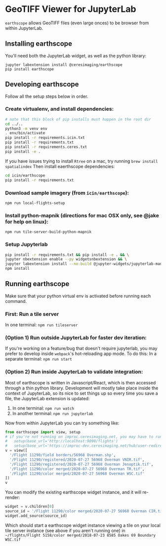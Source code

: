 # GeoTIFF Viewer for JupyterLab

`earthscope` allows GeoTIFF files (even large onces) to be browser from within JupyterLab.

## Installing earthscope

You'll need both the JupyterLab widget, as well as the python library:

```
jupyter labextension install @ceresimaging/earthscope
pip install earthscope
```

## Developing earthscope
Follow all the setup steps below in order.

### Create virtualenv, and install dependencies:
```bash
# note that this block of pip installs must happen in the root dir
cd ../..
python3 -m venv env
. env/bin/activate
pip install -r requirements.icin.txt
pip install -r requirements.txt
pip install -r requirements.ceres.txt
pip install -e .
```
If you have issues trying to install `Rtree` on a mac, try running `brew install spatialindex`
Then install eaerthscope dependencies:
```bash
cd icin/earthscope
pip install -r requirements.txt
```

### Download sample imagery (from `icin/earthscope`):
`npm run local-flights-setup`

### Install python-mapnik (directions for mac OSX only, see @jake for help on linux):
`npm run tile-server-build-python-mapnik`

### Setup Jupyterlab
```bash
pip install -r requirements.txt && pip install -e . && \
jupyter nbextension enable --py widgetsnbextension && \
jupyter labextension install --no-build @jupyter-widgets/jupyterlab-manager && \
npm install
```

## Running earthscope
Make sure that your python virtual env is activated before running each command.

### First: Run a tile server
In one terminal: `npm run tileserver`

### (Option 1) Run outside JupyterLab for faster dev iteration:

If you're working on a feature/bug that doesn't require jupyterlab, you
may prefer to develop inside `webpack`'s hot-reloading app mode. To do this:
In a separate terminal: `npm run start`

### (Option 2) Run inside JupyterLab to validate integration:

Most of earthscope is written in Javascript/React, which is then accessed through a thin python library.
Development will mostly take place inside the context of JupyterLab, so its nice to set things
up so every time you save a file, the JupyterLab extension is updated:

1. In one terminal: `npm run watch`
2. In another terminal: `npm run jupyterlab`

Now from within JupyterLab you can try something like:
```python
from earthscope import view, setup
# if you're not running on improc.ceresimaging.net, you may have to run setup first, eg.:
#   setup(base_url='http://localhost:9090/flights')
#   setup(base_url='https://improc-dev.ceresimaging.net/hub/user-redirect/tileserver/flights')
v = view([
  '/Flight 11290/field borders/56968 Overman.shp',
  '/Flight 11290/registered/2020-07-27 56968 Overman VNIR.tif',
  '/Flight 11290/registered/2020-07-27 56968 Overman Jenoptik.tif',
  '/Flight 11290/color merged/2020-07-27 56968 Overman TR.tif',
  '/Flight 11290/color merged/2020-07-27 56968 Overman WSC.tif'
])
v
```
You can modify the existing earthscope widget instance, and it will re-render:
```python
widget = v.children[0]
source_id = '/Flight 11290/color merged/2020-07-27 56968 Overman CIR.tif'
widget.add_source(source_id)
```

Which should start a earthscope widget instance viewing a tile on your local
tile server instance (see above if you aren't running one) in `~/flights/Flight 5158/color merged/2018-07-23 8585 Oakes 69 Boundary WSC.tif`